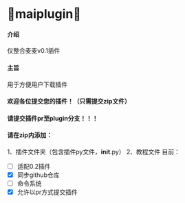 # :rocket:maiplugin:rocket:

#### 介绍
仅整合麦麦v0.1插件

#### 主旨
用于方便用户下载插件


#### 欢迎各位提交您的插件！（只需提交zip文件）
#### 请提交插件pr至plugin分支！！！

#### 请在zip内添加：
1、插件文件夹（包含插件py文件，__init__.py）
2、教程文件
目前：
- [ ] 适配0.2插件
- [x] 同步github仓库
- [ ] 命令系统
- [x] 允许以pr方式提交插件
